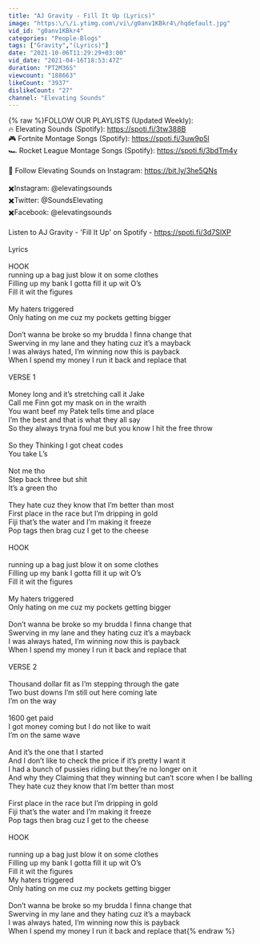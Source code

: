```yaml
---
title: "AJ Gravity - Fill It Up (Lyrics)"
image: "https:\/\/i.ytimg.com\/vi\/g0anv1KBkr4\/hqdefault.jpg"
vid_id: "g0anv1KBkr4"
categories: "People-Blogs"
tags: ["Gravity","(Lyrics)"]
date: "2021-10-06T11:29:29+03:00"
vid_date: "2021-04-16T18:53:47Z"
duration: "PT2M36S"
viewcount: "188663"
likeCount: "3937"
dislikeCount: "27"
channel: "Elevating Sounds"
---
```

{% raw %}FOLLOW OUR PLAYLISTS (Updated Weekly):<br />🔥 Elevating Sounds (Spotify): <a rel="nofollow" target="blank" href="https://spoti.fi/3tw388B">https://spoti.fi/3tw388B</a><br />🎮 Fortnite Montage Songs (Spotify): <a rel="nofollow" target="blank" href="https://spoti.fi/3uw9p5l">https://spoti.fi/3uw9p5l</a><br />🏎️ Rocket League Montage Songs (Spotify): <a rel="nofollow" target="blank" href="https://spoti.fi/3bdTm4y">https://spoti.fi/3bdTm4y</a><br /><br />📸 Follow Elevating Sounds on Instagram: <a rel="nofollow" target="blank" href="https://bit.ly/3he5QNs">https://bit.ly/3he5QNs</a><br /><br />✖️Instagram: @elevatingsounds<br />✖️Twitter: @SoundsElevating<br />✖️Facebook: @elevatingsounds<br /><br />Listen to AJ Gravity - 'Fill It Up' on Spotify - <a rel="nofollow" target="blank" href="https://spoti.fi/3d7SIXP">https://spoti.fi/3d7SIXP</a><br /><br />Lyrics<br /><br />HOOK<br />running up a bag just blow it on some clothes <br />Filling up my bank I gotta fill it up wit O’s<br />Fill it wit the figures<br /><br />My haters triggered<br />Only hating on me cuz my pockets getting bigger<br /><br />Don’t wanna be broke so my brudda I finna change that<br />Swerving in my lane and they hating cuz it’s a mayback<br />I was always hated, I’m winning now this is payback<br />When I spend my money I run it back and replace that<br /><br />VERSE 1<br /><br />Money long and it’s stretching call it Jake<br />Call me Finn got my mask on in the wraith<br />You want beef my Patek tells time and place<br />I’m the best and that is what they all say<br />So they always tryna foul me but you know I hit the free throw<br /><br />So they Thinking I got cheat codes<br />You take L’s<br /><br />Not me tho<br />Step back three but shit<br />It’s a green tho<br /><br />They hate cuz they know that I’m better than most<br />First place in the race but I’m dripping in gold<br />Fiji that’s the water and I’m making it freeze<br />Pop tags then brag cuz I get to the cheese<br /><br />HOOK<br /><br />running up a bag just blow it on some clothes <br />Filling up my bank I gotta fill it up wit O’s<br />Fill it wit the figures<br /><br />My haters triggered<br />Only hating on me cuz my pockets getting bigger<br /><br />Don’t wanna be broke so my brudda I finna change that<br />Swerving in my lane and they hating cuz it’s a mayback<br />I was always hated, I’m winning now this is payback<br />When I spend my money I run it back and replace that<br /><br />VERSE 2<br /><br />Thousand dollar fit as I’m stepping through the gate<br />Two bust downs I’m still out here coming late<br />I’m on the way<br /><br />1600 get paid<br />I got money coming but I do not like to wait<br />I’m on the same wave<br /><br />And it’s the one that I started<br />And I don’t like to check the price if it’s pretty I want it<br />I had a bunch of pussies riding but they’re no longer on it<br />And why they Claiming that they winning but can’t score when I be balling<br />They hate cuz they know that I’m better than most<br /><br />First place in the race but I’m dripping in gold<br />Fiji that’s the water and I’m making it freeze<br />Pop tags then brag cuz I get to the cheese<br /><br />HOOK<br /><br />running up a bag just blow it on some clothes <br />Filling up my bank I gotta fill it up wit O’s<br />Fill it wit the figures<br />My haters triggered<br />Only hating on me cuz my pockets getting bigger<br /><br />Don’t wanna be broke so my brudda I finna change that<br />Swerving in my lane and they hating cuz it’s a mayback<br />I was always hated, I’m winning now this is payback<br />When I spend my money I run it back and replace that{% endraw %}
